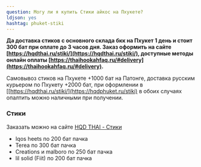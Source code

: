 ```yaml
---
question: Могу ли я купить Cтики айкос на Пхукете?
ldjson: yes 
hashtag: phuket-stiki
---
```


**Да доставка стиков  с основного склада бкк на Пхукет 1 день и стоит 300 бат при оплате до 3 часов дня. Заказ оформить на сайте [https://hqdthai.ru/stiki/](https://hqdthai.ru/stiki/), доступные методы онлайн оплаты [https://thaihookahfaq.ru/#delivery](https://thaihookahfaq.ru/#delivery).**


Самовывоз стиков на Пхукете +1000 бат на Патонге, доставка русским курьером по Пхукету +2000 бат, при оформлении в  [[https://hqdthai.ru/stiki/](https://hqdphuket.ru/stiki) в обоих случаях опалтить можно наличными при получении. 

### Стики 

Заказать можно на сайте [HQD THAI - Стики](https://hqdthai.ru/stiki/iqosstiki/)


* Iqos heets по 200 бат пачка 
* Terea по 300 бат пачка
* Creations и malboro по 250 бат пачка
* lil solid (Fiit) по 200 бат пачка 



